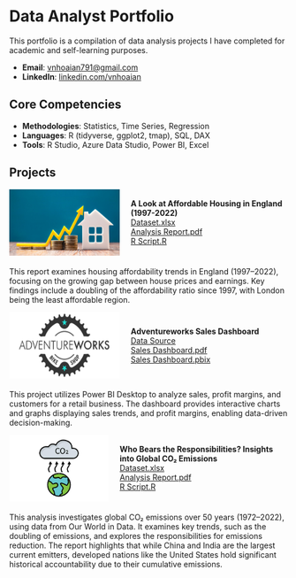 # Data Analyst Portfolio
This portfolio is a compilation of data analysis projects I have completed for academic and self-learning purposes.

- **Email**: [vnhoaian791@gmail.com](vnhoaian791@gmail.com)
- **LinkedIn**: [linkedin.com/vnhoaian](https://www.linkedin.com/in/vnhoaian/)

## Core Competencies

- **Methodologies**: Statistics, Time Series, Regression
- **Languages**: R (tidyverse, ggplot2, tmap), SQL, DAX <!-- Python (Pandas, Numpy, Scikit-Learn, Scipy, Keras, Matplotlib), -->  
- **Tools**: R Studio, Azure Data Studio, Power BI, Excel

## Projects

<div style="display: flex; align-items: center; margin-bottom: 20px;">
    <img align="left" width="200" height="120" src="assets/img/Housing affordability.jpg" style="margin-right: 20px;">
    <div>
        <strong>A Look at Affordable Housing in England (1997-2022)</strong>
        <br />
        <a href="Housing-Affordability-Analysis/Dataset.xlsx">Dataset.xlsx</a>
        <br />
        <a href="Housing-Affordability-Analysis/Housing Affordability Report.pdf">Analysis Report.pdf</a>
        <br />
        <a href="Housing-Affordability-Analysis/Housing Affordability RScript.R">R Script.R</a>
    </div>
</div>

This report examines housing affordability trends in England (1997–2022), focusing on the growing gap between house prices and earnings. Key findings include a doubling of the affordability ratio since 1997, with London being the least affordable region. 

<div style="display: flex; align-items: center; margin-bottom: 20px;">
    <img align="left" width="200" height="120" src="assets/img/AdventureWorks_Logo.png" style="margin-right: 20px;">
    <div>
        <strong>Adventureworks Sales Dashboard</strong>
        <br />
        <a href="https://ourworldindata.org/covid-deaths">Data Source</a>
        <br />
        <a href="Adventureworks/AW Dashboard.pdf">Sales Dashboard.pdf</a>
        <br />
        <a href="Adventureworks/AW Dashboard.pbix">Sales Dashboard.pbix</a>
    </div>
</div>

This project utilizes Power BI Desktop to analyze sales, profit margins, and customers for a retail business. The dashboard provides interactive charts and graphs displaying sales trends, and profit margins, enabling data-driven decision-making.

<div style="display: flex; align-items: center; margin-bottom: 20px;">
    <img align="left" width="200" height="120" src="assets/img/CO2 emissions.jpg" style="margin-right: 20px;">
    <div>
        <strong>Who Bears the Responsibilities? Insights into Global CO₂ Emissions</strong>
        <br />
        <a href="Global CO2 Emissions/Global CO2 Emissions - Data.xlsx">Dataset.xlsx</a>
        <br />
        <a href="Global CO2 Emissions/Global CO2 Emissions - Report.pdf">Analysis Report.pdf</a>
        <br />
        <a href="Global CO2 Emissions/AW Global CO2 Emissions - RScript.R">R Script.R</a>
    </div>
</div>

This analysis investigates global CO₂ emissions over 50 years (1972–2022), using data from Our World in Data. It examines key trends, such as the doubling of emissions, and explores the responsibilities for emissions reduction. The report highlights that while China and India are the largest current emitters, developed nations like the United States hold significant historical accountability due to their cumulative emissions.
